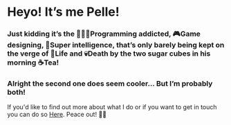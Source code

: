 # Heyo! It’s me Pelle!

### Just kidding it’s the 👨🏻‍💻Programming addicted, 🎮Game designing, 🧠Super intelligence, that’s only barely being kept on the verge of 🌱Life and 💀Death by the two sugar cubes in his morning ☕Tea!

### Alright the second one does seem cooler... But I’m probably both!

If you'd like to find out more about what I do or if you want to get in touch you can do so [Here](http://www.stupidplusplus.com).
Peace out! ✌🏻
